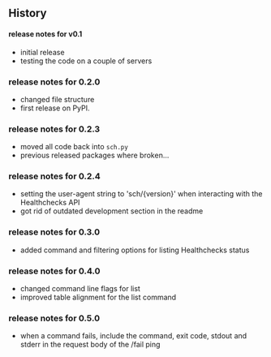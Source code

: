 ## History

#### release notes for v0.1
- initial release
- testing the code on a couple of servers

### release notes for 0.2.0
- changed file structure
- first release on PyPI.

### release notes for 0.2.3
- moved all code back into `sch.py`
- previous released packages where broken...

### release notes for 0.2.4
- setting the user-agent string to 'sch/{version}' when interacting with the
  Healthchecks API
- got rid of outdated development section in the readme

### release notes for 0.3.0
- added command and filtering options for listing Healthchecks status

### release notes for 0.4.0
- changed command line flags for list
- improved table alignment for the list command

### release notes for 0.5.0
- when a command fails, include the command, exit code, stdout and stderr in
  the request body of the /fail ping 

